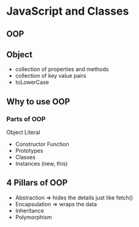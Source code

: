 # JavaScript and Classes

## OOP

## Object

- collection of properties and methods
- collection of key value pairs
- toLowerCase

## Why to use OOP

### Parts of OOP

Object Literal

- Constructor Function
- Prototypes
- Classes
- Instances (new, this)

## 4 Pillars of OOP

- Abstraction => hides the details just like fetch()
- Encapsulation => wraps the data
- Inheritance 
- Polymorphism

